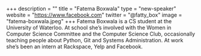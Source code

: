 +++
description = ""
title = "Fatema Boxwala"
type = "new-speaker"
website = "https://www.facebook.com"
twitter = "@fatty_box"
image = "fatema-boxwala.jpeg"
+++
Fatema Boxwala is a CS student at the University of Waterloo. At school she’s involved with the Women in Computer Science Committee and the Computer Science Club, occasionally teaching people about Python, Git and Systems Administration. At work she’s been an intern at Rackspace, Yelp and Facebook.
